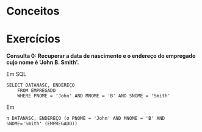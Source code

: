 # Conceitos

# Exercícios

**Consulta 0: Recuperar a data de nascimento e o endereço do empregado cujo nome é 'John B. Smith'.**

Em SQL

	SELECT DATANASC, ENDEREÇO
		FROM EMPREGADO
		WHERE PNOME = 'John' AND MNOME = 'B' AND SNOME = 'Smith'

Em 

	π DATANASC, ENDEREÇO (σ PNOME = 'John' AND MNOME = 'B' AND SNOME='Smith' (EMPREGADO)) 
